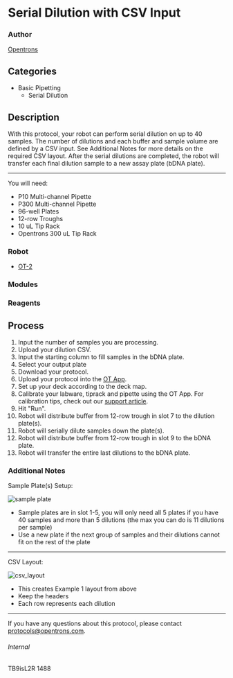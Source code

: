 # Serial Dilution with CSV Input

### Author
[Opentrons](http://www.opentrons.com/)

## Categories
* Basic Pipetting
    * Serial Dilution

## Description
With this protocol, your robot can perform serial dilution on up to 40 samples. The number of dilutions and each buffer and sample volume are defined by a CSV input. See Additional Notes for more details on the required CSV layout. After the serial dilutions are completed, the robot will transfer each final dilution sample to a new assay plate (bDNA plate).

---

You will need:
* P10 Multi-channel Pipette
* P300 Multi-channel Pipette
* 96-well Plates
* 12-row Troughs
* 10 uL Tip Rack
* Opentrons 300 uL Tip Rack

### Robot
* [OT-2](https://opentrons.com/ot-2)

### Modules

### Reagents

## Process
1. Input the number of samples you are processing.
2. Upload your dilution CSV.
3. Input the starting column to fill samples in the bDNA plate.
4. Select your output plate
5. Download your protocol.
6. Upload your protocol into the [OT App](https://opentrons.com/ot-app).
7. Set up your deck according to the deck map.
8. Calibrate your labware, tiprack and pipette using the OT App. For calibration tips, check out our [support article](https://support.opentrons.com/ot-2/getting-started-software-setup/deck-calibration).
9. Hit "Run".
10. Robot will distribute buffer from 12-row trough in slot 7 to the dilution plate(s).
11. Robot will serially dilute samples down the plate(s).
12. Robot will distribute buffer from 12-row trough in slot 9 to the bDNA plate.
13. Robot will transfer the entire last dilutions to the bDNA plate.


### Additional Notes
Sample Plate(s) Setup:

![sample plate](https://s3.amazonaws.com/opentrons-protocol-library-website/custom-README-images/1488-atlas-genomics/sample_layout.png)

* Sample plates are in slot 1-5, you will only need all 5 plates if you have 40 samples and more than 5 dilutions (the max you can do is 11 dilutions per sample)
* Use a new plate if the next group of samples and their dilutions cannot fit on the rest of the plate

---

CSV Layout:

![csv_layout](https://s3.amazonaws.com/opentrons-protocol-library-website/custom-README-images/1488-atlas-genomics/csv_layout.png)

* This creates Example 1 layout from above
* Keep the headers
* Each row represents each dilution

---

If you have any questions about this protocol, please contact protocols@opentrons.com.

###### Internal
TB9isL2R
1488
